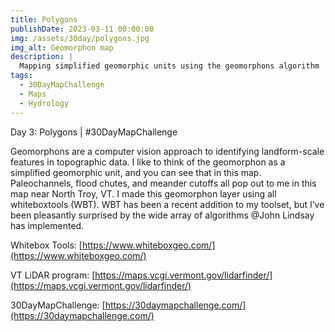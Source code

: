 ```yaml
---
title: Polygons
publishDate: 2023-03-11 00:00:00
img: /assets/30day/polygons.jpg
img_alt: Geomorphon map
description: |
  Mapping simplified geomorphic units using the geomorphons algorithm
tags:
  - 30DayMapChallenge
  - Maps
  - Hydrology
---
```


Day 3: Polygons | #30DayMapChallenge

Geomorphons are a computer vision approach to identifying landform-scale features in topographic data.  I like to think of the geomorphon as a simplified geomorphic unit, and you can see that in this map.  Paleochannels, flood chutes, and meander cutoffs all pop out to me in this map near North Troy, VT.  I made this geomorphon layer using all whiteboxtools (WBT).  WBT has been a recent addition to my toolset, but I’ve been pleasantly surprised by the wide array of algorithms @John Lindsay has implemented.   

Whitebox Tools:  [https://www.whiteboxgeo.com/](https://www.whiteboxgeo.com/)

VT LiDAR program:  [https://maps.vcgi.vermont.gov/lidarfinder/](https://maps.vcgi.vermont.gov/lidarfinder/)

30DayMapChallenge:  [https://30daymapchallenge.com/](https://30daymapchallenge.com/)

